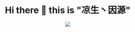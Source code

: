 <h1 align="center"> Hi there 👋 this is "凉生丶因源" </h1>

<div align="center"><img src="https://github-readme-stats.vercel.app/api?username=liangsheng8708&show_icons=true&include_all_commits=true&theme=tokyonight" /></div>
<!--
**liangsheng8708/liangsheng8708** is a ✨ _special_ ✨ repository because its `README.md` (this file) appears on your GitHub profile.
Here are some ideas to get you started:

- 🔭 I’m currently working on ...
- 🌱 I’m currently learning ...
- 👯 I’m looking to collaborate on ...
- 🤔 I’m looking for help with ...
- 💬 Ask me about ...
- 📫 How to reach me: ...
- 😄 Pronouns: ...
- ⚡ Fun fact: ...
-->
